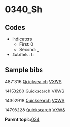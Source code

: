 # 0340\_$h

## Codes

-   Indicators
    -   First: 0
    -   Second: \_
-   Subfield: h

## Sample bibs

4871316 [Quicksearch](https://search.library.yale.edu/catalog/4871316) [VXWS](http://prodorbis.library.yale.edu:7014/vxws/GetHoldingsService?bibId=4871316)

14158280 [Quicksearch](https://search.library.yale.edu/catalog/14158280) [VXWS](http://prodorbis.library.yale.edu:7014/vxws/GetHoldingsService?bibId=14158280)

14302918 [Quicksearch](https://search.library.yale.edu/catalog/14302918) [VXWS](http://prodorbis.library.yale.edu:7014/vxws/GetHoldingsService?bibId=14302918)

14796228 [Quicksearch](https://search.library.yale.edu/catalog/14796228) [VXWS](http://prodorbis.library.yale.edu:7014/vxws/GetHoldingsService?bibId=14796228)

**Parent topic:**[034](../../tags/034/034.md)

